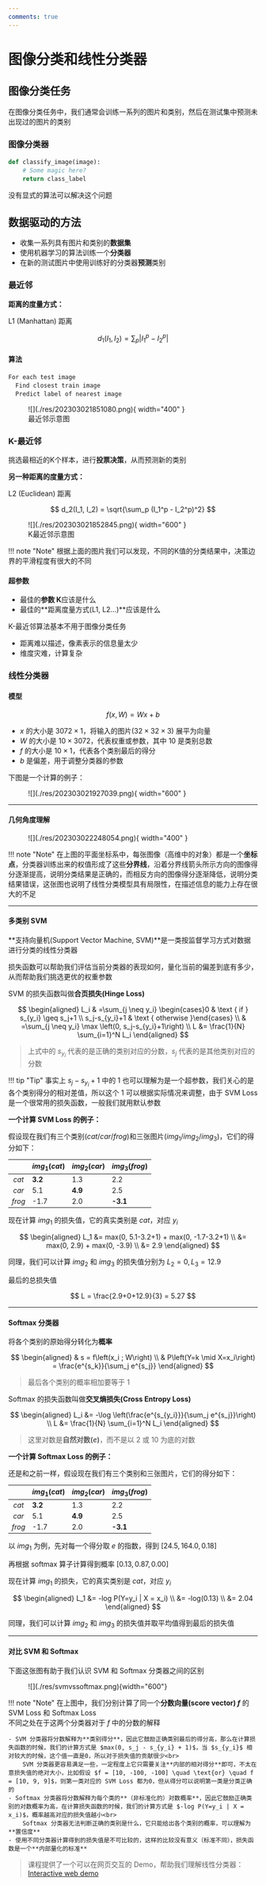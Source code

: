 ```yaml
---
comments: true
---
```


# 图像分类和线性分类器

## 图像分类任务

在图像分类任务中，我们通常会训练一系列的图片和类别，然后在测试集中预测未出现过的图片的类别

### 图像分类器

```python
def classify_image(image):
	# Some magic here?
	return class_label
```

没有显式的算法可以解决这个问题

## 数据驱动的方法

- 收集一系列具有图片和类别的**数据集**
- 使用机器学习的算法训练一个**分类器**
- 在新的测试图片中使用训练好的分类器**预测**类别

### 最近邻

**距离的度量方式：**

L1 (Manhattan) 距离

$$
d_1(I_1, I_2) = \sum_p | I_1^p - I_2^p |
$$

#### 算法

```python
For each test image
  Find closest train image
  Predict label of nearest image
```

<figure markdown>
  ![](./res/202303021851080.png){ width="400" }
  <figcaption>最近邻示意图</figcaption>
</figure>

### K-最近邻

挑选最相近的K个样本，进行**投票决策**，从而预测新的类别

**另一种距离的度量方式：**

L2 (Euclidean) 距离

$$
d_2(I_1, I_2) = \sqrt{\sum_p (I_1^p - I_2^p)^2}
$$

<figure markdown>
  ![](./res/202303021852845.png){ width="600" }
  <figcaption>K最近邻示意图</figcaption>
</figure>

!!! note "Note"
    根据上面的图片我们可以发现，不同的K值的分类结果中，决策边界的平滑程度有很大的不同

#### 超参数

- 最佳的**参数 K**应该是什么
- 最佳的**距离度量方式(L1, L2...)**应该是什么

K-最近邻算法基本不用于图像分类任务

- 距离难以描述，像素表示的信息量太少
- 维度灾难，计算复杂

### 线性分类器

#### 模型

$$
f(x, W) = Wx + b
$$

- $x$ 的大小是 $3072 \times 1$，将输入的图片($32 \times 32 \times 3$) 展平为向量
- $W$ 的大小是 $10 \times 3072$，代表权重或参数，其中 $10$ 是类别总数
- $f$ 的大小是 $10 \times 1$，代表各个类别最后的得分
- $b$ 是偏差，用于调整分类器的参数

下图是一个计算的例子：

<figure markdown>
  ![](./res/202303021927039.png){ width="600" }
</figure>

---

#### 几何角度理解

<figure markdown>
  ![](./res/202303022248054.png){ width="400" }
</figure>

!!! note "Note"
    在上图的平面坐标系中，每张图像（高维中的对象）都是一个**坐标点**，分类器训练出来的权值形成了这些**分界线**，沿着分界线箭头所示方向的图像得分逐渐提高，说明分类结果是正确的，而相反方向的图像得分逐渐降低，说明分类结果错误，这张图也说明了线性分类模型具有局限性，在描述信息的能力上存在很大的不足

---

#### 多类别 SVM

**支持向量机(Support Vector Machine, SVM)**是一类按监督学习方式对数据进行分类的线性分类器

损失函数可以帮助我们评估当前分类器的表现如何，量化当前的偏差到底有多少，从而帮助我们挑选更优的权重参数

SVM 的损失函数叫做**合页损失(Hinge Loss)**

$$
\begin{aligned}
L_i & =\sum_{j \neq y_i} \begin{cases}0 & \text { if } s_{y_i} \geq s_j+1 \\
s_j-s_{y_i}+1 & \text { otherwise }\end{cases} \\
& =\sum_{j \neq y_i} \max \left(0, s_j-s_{y_i}+1\right) \\
L &= \frac{1}{N} \sum_{i=1}^N L_i
\end{aligned}
$$

> 上式中的 $s_{y_{i}}$ 代表的是正确的类别对应的分数，$s_j$ 代表的是其他类别对应的分数

!!! tip "Tip"
    事实上 $s_j - s_{y_i} +1$ 中的 $1$ 也可以理解为是一个超参数，我们关心的是各个类别得分的相对差值，所以这个 $1$ 可以根据实际情况来调整，由于 SVM Loss 是一个很常用的损失函数，一般我们就用默认参数

**一个计算 SVM Loss 的例子：**

假设现在我们有三个类别$(cat/car/frog)$和三张图片$(img_1/img_2/img_3)$，它们的得分如下：

<div style="text-align: center" markdown="1">

| | $img_1(cat)$ | $img_2(car)$ | $img_3(frog)$ |
| :---: | :--- | :--- | :--- |
| $cat$ | **3.2** | 1.3 | 2.2 |
| $car$ | 5.1 | **4.9** | 2.5 |
| $frog$ | -1.7 | 2.0 | **-3.1** |

</div>

现在计算 $img_1$ 的损失值，它的真实类别是 $cat$，对应 $y_i$

$$
\begin{aligned}
L_1 &= max(0, 5.1-3.2+1) + max(0, -1.7-3.2+1) \\
&= max(0, 2.9) + max(0, -3.9) \\
&= 2.9
\end{aligned}
$$

同理，我们可以计算 $img_2$ 和 $img_3$ 的损失值分别为 $L_2 =0, L_3 = 12.9$

最后的总损失值

$$
L = \frac{2.9+0+12.9}{3} = 5.27
$$

---

#### Softmax 分类器

将各个类别的原始得分转化为**概率**

$$
\begin{aligned}
& s = f\left(x_i ; W\right) \\
& P\left(Y=k \mid X=x_i\right) = \frac{e^{s_k}}{\sum_j e^{s_j}}
\end{aligned}
$$

> 最后各个类别的概率相加要等于 1

Softmax 的损失函数叫做**交叉熵损失(Cross Entropy Loss)**

$$
\begin{aligned}
L_i &= -\log \left(\frac{e^{s_{y_i}}}{\sum_j e^{s_j}}\right) \\
L &= \frac{1}{N} \sum_{i=1}^N L_i
\end{aligned}
$$

> 这里对数是**自然对数$(e)$**，而不是以 $2$ 或 $10$ 为底的对数

**一个计算 Softmax Loss 的例子：**

还是和之前一样，假设现在我们有三个类别和三张图片，它们的得分如下：

<div style="text-align: center" markdown="1">

| | $img_1(cat)$ | $img_2(car)$ | $img_3(frog)$ |
| :---: | :--- | :--- | :--- |
| $cat$ | **3.2** | 1.3 | 2.2 |
| $car$ | 5.1 | **4.9** | 2.5 |
| $frog$ | -1.7 | 2.0 | **-3.1** |

</div>

以 $img_1$ 为例，先对每一个得分取 $e$ 的指数，得到 $[24.5, 164.0, 0.18]$

再根据 softmax 算子计算得到概率 $[0.13, 0.87, 0.00]$

现在计算 $img_1$ 的损失，它的真实类别是 $cat$，对应 $y_i$

$$
\begin{aligned}
L_1 &= -log P(Y=y_i | X = x_i) \\
&= -log(0.13) \\
&= 2.04
\end{aligned}
$$

同理，我们可以计算 $img_2$ 和 $img_3$ 的损失值并取平均值得到最后的损失值

--- 

#### 对比 SVM 和 Softmax

下面这张图有助于我们认识 SVM 和 Softmax 分类器之间的区别

<figure markdown>
![](./res/svmvssoftmax.png){width="600"}
<figcaption></figcaption>
</figure>

!!! note "Note"
    在上图中，我们分别计算了同一个**分数向量(score vector) $f$** 的 SVM Loss 和 Softmax Loss<br>
    不同之处在于这两个分类器对于 $f$ 中的分数的解释

    - SVM 分类器将分数解释为**类别得分**，因此它鼓励正确类别最后的得分高，那么在计算损失函数的时候，我们的计算方式是 $max(0, s_j - s_{y_i} + 1)$，当 $s_{y_i}$ 相对较大的时候，这个值一直是0，所以对于损失值的贡献很少<br>
        SVM 分类器更容易满足一些，一定程度上它只需要关注**内部的相对得分**即可，不太在意损失值的绝对大小，比如假设 $f = [10, -100, -100] \quad \text{or} \quad f = [10, 9, 9]$，则第一类对应的 SVM Loss 都为0，但从得分可以说明第一类是分类正确的
    - Softmax 分类器将分数解释为每个类的**（非标准化的）对数概率**，因此它鼓励正确类别的对数概率为高，在计算损失函数的时候，我们的计算方式是 $-log P(Y=y_i | X = x_i)$，概率越高对应的损失值越小<br>
        Softmax 分类器无法判断正确的类别是什么，它只能给出各个类别的概率，可以理解为**置信度**
    - 使用不同分类器计算得到的损失值是不可比较的，这样的比较没有意义（标准不同），损失函数是一个**内部量化的标准**

> 课程提供了一个可以在网页交互的 Demo，帮助我们理解线性分类器：[Interactive web demo](http://vision.stanford.edu/teaching/cs231n-demos/linear-classify/)
